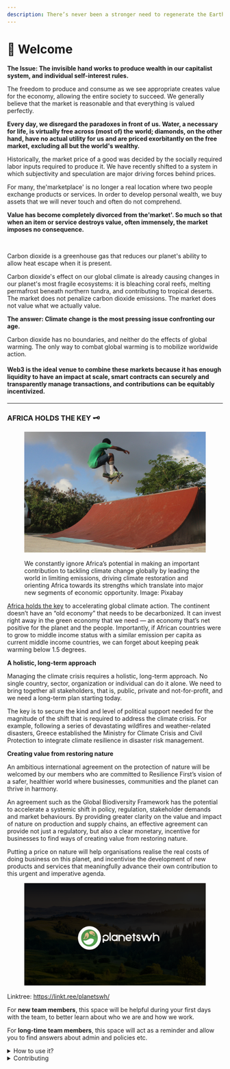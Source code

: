 ```yaml
---
description: There’s never been a stronger need to regenerate the Earth
---
```


# 👋 Welcome

**The Issue: The invisible hand works to produce wealth in our capitalist system, and individual self-interest rules.**

The freedom to produce and consume as we see appropriate creates value for the economy, allowing the entire society to succeed. We generally believe that the market is reasonable and that everything is valued perfectly.

**Every day, we disregard the paradoxes in front of us. Water, a necessary for life, is virtually free across (most of) the world; diamonds, on the other hand, have no actual utility for us and are priced exorbitantly on the free market, excluding all but the world's wealthy.**

Historically, the market price of a good was decided by the socially required labor inputs required to produce it. We have recently shifted to a system in which subjectivity and speculation are major driving forces behind prices.

For many, the'marketplace' is no longer a real location where two people exchange products or services. In order to develop personal wealth, we buy assets that we will never touch and often do not comprehend.

**Value has become completely divorced from the'market'. So much so that when an item or service destroys value, often immensely, the market imposes no consequence.**

<figure><img src="https://images.unsplash.com/photo-1516937941344-00b4e0337589?crop=entropy&#x26;cs=tinysrgb&#x26;fm=jpg&#x26;ixid=MnwxOTcwMjR8MHwxfHNlYXJjaHw5fHxQb2xsdXRpb258ZW58MHx8fHwxNjczMDk1MjQz&#x26;ixlib=rb-4.0.3&#x26;q=80" alt=""><figcaption></figcaption></figure>

Carbon dioxide is a greenhouse gas that reduces our planet's ability to allow heat escape when it is present.

Carbon dioxide's effect on our global climate is already causing changes in our planet's most fragile ecosystems: it is bleaching coral reefs, melting permafrost beneath northern tundra, and contributing to tropical deserts. The market does not penalize carbon dioxide emissions. The market does not value what we actually value.

**The answer: Climate change is the most pressing issue confronting our age.**

Carbon dioxide has no boundaries, and neither do the effects of global warming. The only way to combat global warming is to mobilize worldwide action.

#### Web3 is the ideal venue to combine these markets because it has enough liquidity to have an impact at scale, smart contracts can securely and transparently manage transactions, and contributions can be equitably incentivized.

****

### AFRICA HOLDS THE KEY 🗝️

<figure><img src=".gitbook/assets/skateboarder-898336_1280 (1).jpg" alt=""><figcaption><p>We constantly ignore Africa’s potential in making an important contribution to tackling climate change globally by leading the world in limiting emissions, driving climate restoration and orienting Africa towards its strengths which translate into major new segments of economic opportunity. Image: Pixabay</p></figcaption></figure>

[Africa holds the key](https://climatechampions.unfccc.int/can-africa-be-a-continent-of-solutions-to-the-climate-crisis/) to accelerating global climate action. The continent doesn’t have an “old economy” that needs to be decarbonized. It can invest right away in the green economy that we need — an economy that’s net positive for the planet and the people. Importantly, if African countries were to grow to middle income status with a similar emission per capita as current middle income countries, we can forget about keeping peak warming below 1.5 degrees.

**A holistic, long-term approach**

Managing the climate crisis requires a holistic, long-term approach. No single country, sector, organization or individual can do it alone. We need to bring together all stakeholders, that is, public, private and not-for-profit, and we need a long-term plan starting today.

The key is to secure the kind and level of political support needed for the magnitude of the shift that is required to address the climate crisis. For example, following a series of devastating wildfires and weather-related disasters, Greece established the Ministry for Climate Crisis and Civil Protection to integrate climate resilience in disaster risk management.

**Creating value from restoring nature**

An ambitious international agreement on the protection of nature will be welcomed by our members who are committed to Resilience First’s vision of a safer, healthier world where businesses, communities and the planet can thrive in harmony.

An agreement such as the Global Biodiversity Framework has the potential to accelerate a systemic shift in policy, regulation, stakeholder demands and market behaviours. By providing greater clarity on the value and impact of nature on production and supply chains, an effective agreement can provide not just a regulatory, but also a clear monetary, incentive for businesses to find ways of creating value from restoring nature.

Putting a price on nature will help organisations realise the real costs of doing business on this planet, and incentivise the development of new products and services that meaningfully advance their own contribution to this urgent and imperative agenda.&#x20;

<figure><img src=".gitbook/assets/4926F85A-1992-41B4-9920-ADE3DBB7356F (1).png" alt=""><figcaption></figcaption></figure>

Linktree: https://linkt.ree/planetswh/

For **new team members**, this space will be helpful during your first days with the team, to better learn about who we are and how we work.

For **long-time team members**, this space will act as a reminder and allow you to find answers about admin and policies etc.

<details>

<summary>How to use it?</summary>

This space is designed to be read linearly, so start with our Vision, Mission & Focus and work down from there! We recommend reading everything through in one sitting and then revisiting and re-reading if you need to.

</details>

<details>

<summary>Contributing</summary>

If you want to contribute changes, start a new change request and submit it for review. The people team will review it soon after.

</details>
